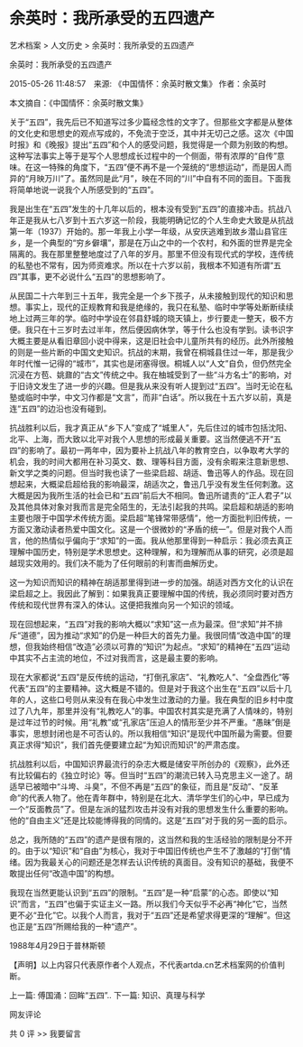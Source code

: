 # 余英时：我所承受的五四遗产

艺术档案 > 人文历史 > 余英时：我所承受的五四遗产

余英时：我所承受的五四遗产

2015-05-26 11:48:57　来源: 《中国情怀：余英时散文集》 作者：余英时



本文摘自：《中国情怀：余英时散文集》

关于“五四”，我先后已不知道写过多少篇经念性的文字了。但那些文字都是从整体的文化史和思想史的观点写成的，不免流于空泛，其中并无切己之感。这次《中国时报》和《晚报》提出“五四”和个人的感受问题，我觉得是一个颇为别致的构想。这种写法事实上等于是写个人思想成长过程中的一个侧面，带有浓厚的“自传”意味。在这一特殊的角度下，“五四”便不再不是一个笼统的“思想运动”，而是因人而异的“月映万川”了。虽然同是此“月”，映在不同的“川”中自有不同的面目。下面我将简单地说一说我个人所感受到的“五四”。

我是出生在“五四”发生的十几年以后的，根本没有受到“五四”的直接冲击。抗战八年正是我从七八岁到十五六岁这一阶段，我能明确记忆的个人生命史大致是从抗战第一年（1937）开始的。那一年我上小学一年级，从安庆逃难到故乡潜山县官庄乡，是一个典型的“穷乡僻壤”，那是在万山之中的一个农村，和外面的世界是完全隔离的。我在那里整整地度过了八年的岁月。那里不但没有现代式的学校，连传统的私塾也不常有，因为师资难求。所以在十六岁以前，我根本不知道有所谓“五四”其事，更不必说什么“五四”的思想影响了。

从民国二十六年到三十五年，我完全是一个乡下孩子，从未接触到现代的知识和思想。事实上，现代的正规教育和我是绝缘的，我只在私塾、临时中学等处断断续续地上过两三年的学。临时中学设在邻县舒城的晓天镇上，步行要走一整天，极不方便。我只在十三岁时去过半年，然后便因病休学，等于什么也没有学到。读书识字大概主要是从看旧章回小说中得来，这是旧社会中儿童所共有的经历。此外所接触的则是一些片断的中国文史知识。抗战的末期，我曾在桐城县住过一年，那是我少年时代惟一记得的“城市”，其实也是闭塞得很。桐城人以“人文”自负，但仍然完全沉浸在方苞、姚鼐的“古文”传统之中。我在柚城受到了一些“斗方名士”的影响，对于旧诗文发生了进一步的兴趣。但是我从来没有听人提到过“五四”。当时无论在私塾或临时中学，中文习作都是“文言”，而非“白话”。所以我在十五六岁以前，真是连“五四”的边沿也没有碰到。

抗战胜利以后，我才真正从“乡下人”变成了“城里人”，先后住过的城市包括沈阳、北平、上海，而大致以北平对我个人思想的形成最关重要。这当然便逃不开“五四”的影响了。最初一两年中，因为要补上抗战八年的教育空白，以争取考大学的机会，我的时间大都用在补习英文、数、理等科目方面，没有余暇来注意新思想、新文学之类的问题。但当时我也读了一些梁启超、胡适、鲁迅等人的作品。现在回想起来，大概梁启超给我的影响最深，胡适次之，鲁迅几乎没有发生任何刺激。这大概是因为我所生活的社会已和“五四”前后大不相同。鲁迅所谴责的“正人君子”以及其他具体对象对我而言是完全陌生的，无法引起我的共鸣。梁启超和胡适的影响主要也限于中国学术传统方面。梁启超“笔锋常带感情”，他一方面批判旧传统，一方面又激动读者热爱中国文化。这是一个很微妙的“矛盾的统一”。但是对我个人而言，他的热情似乎偏向于“求知”的一面。我从他那里得到一种启示：我必须去真正理解中国历史，特别是学术思想史。这种理解，和为理解而从事的研究，必须是超越现实效用的。我们决不能为了任何眼前的利害而曲解历史。

这一为知识而知识的精神在胡适那里得到进一步的加强。胡适对西方文化的认识在梁启超之上。我因此了解到：如果我真正要理解中国的传统，我必须同时要对西方传统和现代世界有深入的体认。这便把我推向另一个知识的领域。

现在回想起来，“五四”对我的影响大概以“求知”这一点为最深。但“求知”并不排斥“道德”，因为推动“求知”的仍是一种巨大的首先力量。我很同情“改造中国”的理想，但我始终相信“改造”必须以可靠的“知识”为起点。“求知”的精神在“五四”运动中其实不占主流的地位，不过对我而言，这是最主要的影响。

现在大家都说“五四”是反传统的运动，“打倒孔家店”、“礼教吃人”、“全盘西化”等代表“五四”的主要精神。这大概是不错的。但是对于我这个出生在“五四”以后十几年的人，这些口号则从来没有在我心中发生过激动的力量。我在典型的旧乡村中度过了八九年，那里并没有“礼教吃人”的事。中国农村其实是充满了人情味的，特别是过年过节的时候。用“礼教”或“孔家店”压迫人的情形至少并不严重。“愚昧”倒是事实，思想封闭也是不可否认的。所以我相信“知识”是现代中国所最为需要。但要真正求得“知识”，我们首先便要建立起“为知识而知识”的严肃态度。

抗战胜利以后，中国知识界最流行的杂志大概是储安平所创办的《观察》，此外还有比较偏右的《独立时论》等。但当时“五四”的潮流已转入马克思主义一途了。胡适早已被暗中“斗垮、斗臭”，不但不再是“五四”的象征，而且是“反动”、“反革命”的代表人物了。他在青年群中，特别是在北大、清华学生们的心中，早已成为一个“反面教员”了。但是左派的猛烈攻击并没有对我的思想发生什么重要的影响。他的“自由主义”还是比较能博得我的同情的。这是“五四”对于我的另一面的启示。

总之，我所随的“五四”的遗产是很有限的，这当然和我的生活经验的限制是分不开的。由于以“知识”和“自由”为核心，我对于中国旧传统也产生不了激越的“打倒”情绪。因为我最关心的问题还是怎样去认识传统的真面目。没有知识的基础，我便不敢提出任何“改造中国”的构想。

我现在当然更能认识到“五四”的限制。“五四”是一种“启蒙”的心态。即使以“知识”而言，“五四”也偏于实证主义一路。所以我们今天似乎不必再“神化”它，当然更不必“丑化”它。以我个人而言，我对于“五四”还是希望求得更深的“理解”。但这也正是“五四”所赐给我的一种“遗产”。

1988年4月29日于普林斯顿

  【声明】以上内容只代表原作者个人观点，不代表artda.cn艺术档案网的价值判断。 

上一篇: 傅国涌：回眸“五四”..  下一篇: 知识、真理与科学   

网友评论

共 0 评 >>  我要留言